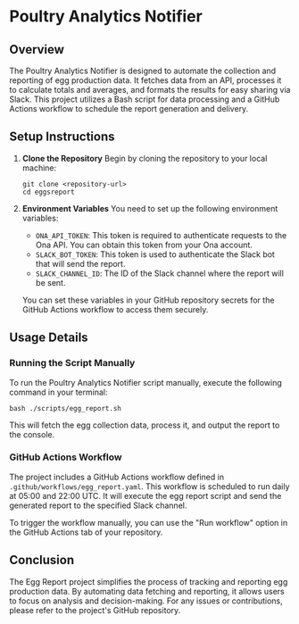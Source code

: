 # Poultry Analytics Notifier

## Overview
The Poultry Analytics Notifier is designed to automate the collection and reporting of egg production data. It fetches data from an API, processes it to calculate totals and averages, and formats the results for easy sharing via Slack. This project utilizes a Bash script for data processing and a GitHub Actions workflow to schedule the report generation and delivery.

## Setup Instructions

1. **Clone the Repository**
   Begin by cloning the repository to your local machine:
   ```
   git clone <repository-url>
   cd eggsreport
   ```

2. **Environment Variables**
   You need to set up the following environment variables:
   - `ONA_API_TOKEN`: This token is required to authenticate requests to the Ona API. You can obtain this token from your Ona account.
   - `SLACK_BOT_TOKEN`: This token is used to authenticate the Slack bot that will send the report.
   - `SLACK_CHANNEL_ID`: The ID of the Slack channel where the report will be sent.

   You can set these variables in your GitHub repository secrets for the GitHub Actions workflow to access them securely.

## Usage Details

### Running the Script Manually
To run the Poultry Analytics Notifier script manually, execute the following command in your terminal:
```
bash ./scripts/egg_report.sh
```
This will fetch the egg collection data, process it, and output the report to the console.

### GitHub Actions Workflow
The project includes a GitHub Actions workflow defined in `.github/workflows/egg_report.yaml`. This workflow is scheduled to run daily at 05:00 and 22:00 UTC. It will execute the egg report script and send the generated report to the specified Slack channel.

To trigger the workflow manually, you can use the "Run workflow" option in the GitHub Actions tab of your repository.

## Conclusion
The Egg Report project simplifies the process of tracking and reporting egg production data. By automating data fetching and reporting, it allows users to focus on analysis and decision-making. For any issues or contributions, please refer to the project's GitHub repository.